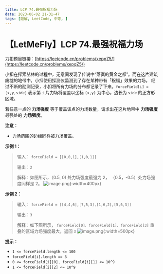 ```yaml
---
title: LCP 74.最强祝福力场
date: 2023-06-02 21-31-47
tags: [题解, LeetCode, 中等, ]
---
```


# 【LetMeFly】LCP 74.最强祝福力场

力扣题目链接：[https://leetcode.cn/problems/xepqZ5/](https://leetcode.cn/problems/xepqZ5/)

小扣在探索丛林的过程中，无意间发现了传说中“落寞的黄金之都”。而在这片建筑废墟的地带中，小扣使用探测仪监测到了存在某种带有「祝福」效果的力场。
经过不断的勘测记录，小扣将所有力场的分布都记录了下来。`forceField[i] = [x,y,side]` 表示第 `i` 片力场将覆盖以坐标 `(x,y)` 为中心，边长为 `side` 的正方形区域。

若任意一点的 **力场强度** 等于覆盖该点的力场数量，请求出在这片地带中 **力场强度** 最强处的 **力场强度**。

**注意：** 
- 力场范围的边缘同样被力场覆盖。

**示例 1：**
>输入：
>`forceField = [[0,0,1],[1,0,1]]`
>
>输出：`2`
>
>解释：如图所示，（0.5, 0) 处力场强度最强为 2， （0.5，-0.5）处力场强度同样是 2。
![image.png](https://pic.leetcode.cn/1681805536-zGfghe-image.png){:width=400px}


**示例 2：**
>输入：
>`forceField = [[4,4,6],[7,5,3],[1,6,2],[5,6,3]]`
>
>输出：`3`
>
>解释：如下图所示，
>`forceField[0]、forceField[1]、forceField[3]` 重叠的区域力场强度最大，返回 `3`
![image.png](https://pic.leetcode.cn/1681805437-HQkyZS-image.png){:width=500px}



**提示：**
- `1 <= forceField.length <= 100`
- `forceField[i].length == 3`
- `0 <= forceField[i][0], forceField[i][1] <= 10^9`
- `1 <= forceField[i][2] <= 10^9`

    